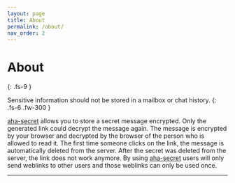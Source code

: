 ```yaml
---
layout: page
title: About
permalink: /about/
nav_order: 2
---
```


# About
{: .fs-9 }

Sensitive information should not be stored in a mailbox or chat history.
{: .fs-6 .fw-300 }

[aha-secret] allows you to store a secret message encrypted. Only the generated link could decrypt the message again. The message is encrypted by your browser and decrypted by the browser of the person who is allowed to read it. The first time someone clicks on the link, the message is automatically deleted from the server. After the secret was deleted from the server, the link does not work anymore. By using [aha-secret] users will only send weblinks to other users and those weblinks can only be used once.


----

[aha-secret]: https://github.com/aha-oida/aha-secret
